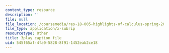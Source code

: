 ```yaml
---
content_type: resource
description: ''
file: null
file_location: /coursemedia/res-18-005-highlights-of-calculus-spring-2010/545f65af4fa058288f911452eab2ce18_oo1ZZlvT2LQ.vtt
file_type: application/x-subrip
resourcetype: Other
title: 3play caption file
uid: 545f65af-4fa0-5828-8f91-1452eab2ce18
---
```

